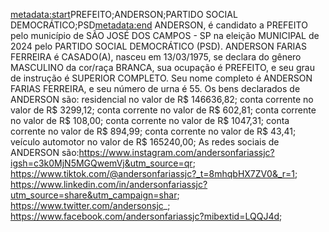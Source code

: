<metadata:start>PREFEITO;ANDERSON;PARTIDO SOCIAL DEMOCRÁTICO;PSD<metadata:end>
ANDERSON, é candidato a PREFEITO pelo município de SÃO JOSÉ DOS CAMPOS - SP na eleição MUNICIPAL de 2024 pelo PARTIDO SOCIAL DEMOCRÁTICO (PSD). ANDERSON FARIAS FERREIRA é CASADO(A), nasceu em 13/03/1975, se declara do gênero MASCULINO da cor/raça BRANCA, sua ocupação é PREFEITO, e seu grau de instrução é SUPERIOR COMPLETO. Seu nome completo é ANDERSON FARIAS FERREIRA, e seu número de urna é 55.
Os bens declarados de ANDERSON são: residencial no valor de R$ 146636,82; conta corrente no valor de R$ 3299,12; conta corrente no valor de R$ 602,81; conta corrente no valor de R$ 108,00; conta corrente no valor de R$ 1047,31; conta corrente no valor de R$ 894,99; conta corrente no valor de R$ 43,41; veículo automotor no valor de R$ 165240,00; 
As redes sociais de ANDERSON são:https://www.instagram.com/andersonfariassjc?igsh=c3k0MjN5MGQwemVj&utm_source=qr; https://www.tiktok.com/@andersonfariassjc?_t=8mhqbHX7ZV0&_r=1; https://www.linkedin.com/in/andersonfariassjc?utm_source=share&utm_campaign=shar; https://www.twitter.com/andersonsjc_; https://www.facebook.com/andersonfariassjc?mibextid=LQQJ4d;